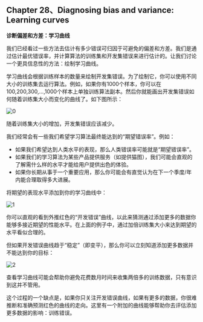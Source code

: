 ## Chapter 28、Diagnosing bias and variance: Learning curves

**诊断偏差和方差：学习曲线**

我们已经看过一些方法去估计有多少错误可归因于可避免的偏差和方差。我们是通过估计最优错误率，并计算算法的训练集和开发集错误来进行估计的。让我们讨论一个更具信息性的方法：绘制学习曲线。

学习曲线会根据训练样本的数量来绘制开发集错误。为了绘制它，你可以使用不同大小的训练集去运行算法。例如，如果你有1000个样本，你可以在100,200,300,…,1000个样本上单独训练算法副本。然后你就能画出开发集错误如何随着训练集大小而变化的曲线了。如下图所示：

![0](http://oow6unnib.bkt.clouddn.com/myl-c28-0.jpg)

随着训练集大小的增加，开发集错误应该减少。

我们经常会有一些我们希望学习算法最终能达到的“期望错误率”。例如：

- 如果我们希望达到人类水平的表现，那么人类错误率可能就是“期望错误率”。
- 如果我们的学习算法为某些产品提供服务（如提供猫图），我们可能会直观的了解需什么样的水平才能给用户提供出色的体验。
- 如果你长期从事于一个重要应用，那么你可能会有直觉认为在下一个季度/年内能合理取得多大进展。

将期望的表现水平添加到你的学习曲线中：

![1](http://oow6unnib.bkt.clouddn.com/myl-c28-1.jpg)

你可以直观的看到外推红色的“开发错误”曲线，以此来猜测通过添加更多的数据你能够多接近期望的性能水平。在上面的例子中，通过加倍训练集大小来达到期望的水平看似合理的。

但如果开发错误曲线趋于“稳定”（即变平），那么你可以立刻知道添加更多数据并不能达到你的目标：

![2](http://oow6unnib.bkt.clouddn.com/myl-c28-2.jpg)

查看学习曲线可能会帮助你避免花费数月时间来收集两倍多的训练数据，只有意识到这并不管用。

这个过程的一个缺点是，如果你只关注开发错误曲线，如果有更多的数据，你很难推断和准确预测红色的曲线的走向。这里有一个附加的曲线能够帮助你去评估添加更多数据的影响：训练错误。

